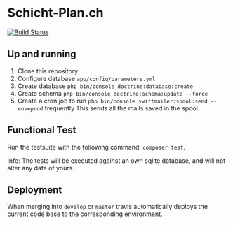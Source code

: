 Schicht-Plan.ch
================
[![Build Status](https://travis-ci.org/fribim/akut-shift-planner.svg?branch=develop)](https://travis-ci.org/fribim/akut-shift-planner)

## Up and running

1. Clone this repository
2. Configure database `app/config/parameters.yml`
3. Create database `php bin/console doctrine:database:create`
4. Create schema `php bin/console doctrine:schema:update --force`
5. Create a cron job to run `php bin/console swiftmailer:spool:send --env=prod` frequently
This sends all the mails saved in the spool.

## Functional Test

Run the testsuite with the following command: `composer test`.

Info: The tests will be executed against an own sqlite database, and will not alter any data of yours.

## Deployment
When merging into `develop` or `master` travis automatically deploys the current code base to the corresponding environment.

